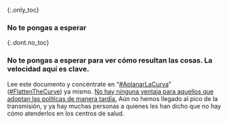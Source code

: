 {:.only_toc}
### No te pongas a esperar

{:.dont.no_toc}
### No te pongas a esperar para ver cómo resultan las cosas. La velocidad aquí es clave.

Lee este documento y concéntrate en “[#AplanarLaCurva](https://twitter.com/hashtag/AplanarLaCurva?src=hashtag_click)” ([#FlattenTheCurve](https://twitter.com/search?q=%23flattenthecurve&src=typed_query)) ya mismo. [No hay ninguna ventaja para aquellos que adoptan las políticas de manera tardía.](https://twitter.com/TomBossert/status/1236399377087959041) Aún no hemos llegado al pico de la transmisión, y ya hay muchas personas a quienes les han dicho que no hay cómo atenderlos en los centros de salud.
